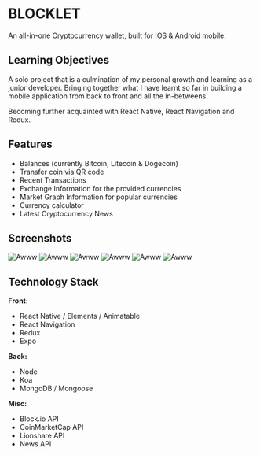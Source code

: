 # BLOCKLET

An all-in-one Cryptocurrency wallet, built for IOS & Android mobile.

## Learning Objectives

A solo project that is a culmination of my personal growth and learning as a junior developer. Bringing together what I have learnt so far in building a mobile application from back to front and all the in-betweens.

Becoming further acquainted with React Native, React Navigation and Redux.

## Features

* Balances (currently Bitcoin, Litecoin & Dogecoin)
* Transfer coin via QR code
* Recent Transactions
* Exchange Information for the provided currencies
* Market Graph Information for popular currencies
* Currency calculator
* Latest Cryptocurrency News

## Screenshots

![Awww](https://i.imgur.com/Jjv5ZER.png "Yeah")
![Awww](https://i.imgur.com/ZKZ0Fup.png "Yeah")
![Awww](https://i.imgur.com/Yc4KcUI.png "Yeah")
![Awww](https://i.imgur.com/Obbs6JJ.png "Yeah")
![Awww](https://i.imgur.com/Y29OCiX.png "Yeah")
![Awww](https://i.imgur.com/sFGyOS6.png "Yeah")

## Technology Stack

**Front:**

* React Native / Elements / Animatable
* React Navigation
* Redux
* Expo

**Back:**

* Node
* Koa
* MongoDB / Mongoose

**Misc:**

* Block.io API
* CoinMarketCap API
* Lionshare API
* News API
